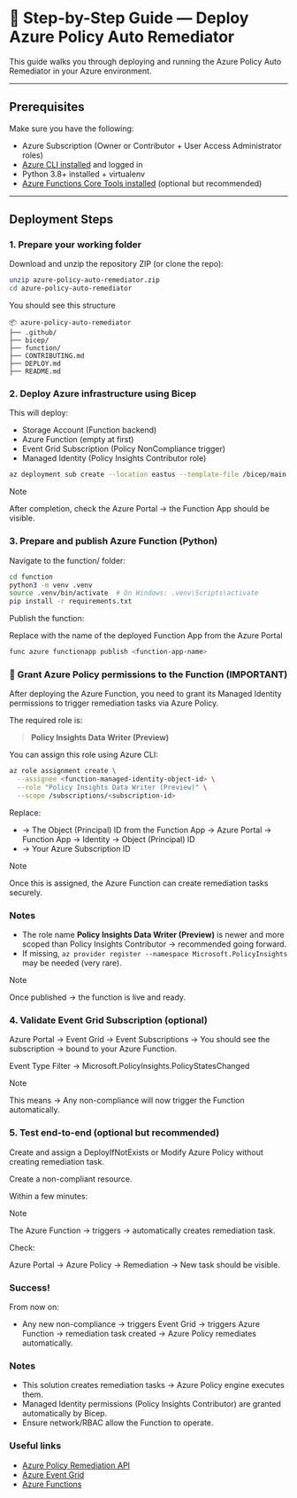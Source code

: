 # 🚀 Step-by-Step Guide — Deploy Azure Policy Auto Remediator

This guide walks you through deploying and running the Azure Policy Auto Remediator in your Azure environment.

---

## Prerequisites

Make sure you have the following:

- Azure Subscription (Owner or Contributor + User Access Administrator roles)
- [Azure CLI installed](https://learn.microsoft.com/en-us/cli/azure/install-azure-cli) and logged in
- Python 3.8+ installed + virtualenv
- [Azure Functions Core Tools installed](https://learn.microsoft.com/en-us/azure/azure-functions/functions-run-local) (optional but recommended)

---

## Deployment Steps

### 1. Prepare your working folder

Download and unzip the repository ZIP (or clone the repo):

```bash
unzip azure-policy-auto-remediator.zip
cd azure-policy-auto-remediator
```

You should see this structure

```
📦 azure-policy-auto-remediator
├── .github/
├── bicep/
├── function/
├── CONTRIBUTING.md
├── DEPLOY.md
├── README.md
```

### 2. Deploy Azure infrastructure using Bicep
This will deploy:

- Storage Account (Function backend)
- Azure Function (empty at first)
- Event Grid Subscription (Policy NonCompliance trigger)
- Managed Identity (Policy Insights Contributor role)

```bash
az deployment sub create --location eastus --template-file /bicep/main.bicep
```

> [!NOTE]
> After completion, check the Azure Portal → the Function App should be visible.


### 3. Prepare and publish Azure Function (Python)
Navigate to the function/ folder:

```bash
cd function
python3 -m venv .venv
source .venv/bin/activate  # On Windows: .venv\Scripts\activate
pip install -r requirements.txt
```

Publish the function:

Replace <function-app-name> with the name of the deployed Function App from the Azure Portal

```bash
func azure functionapp publish <function-app-name>
```

### 🔑 Grant Azure Policy permissions to the Function (IMPORTANT)

After deploying the Azure Function, you need to grant its Managed Identity permissions to trigger remediation tasks via Azure Policy.

The required role is:

> **Policy Insights Data Writer (Preview)**

You can assign this role using Azure CLI:

```bash
az role assignment create \
  --assignee <function-managed-identity-object-id> \
  --role "Policy Insights Data Writer (Preview)" \
  --scope /subscriptions/<subscription-id>
```
Replace:

- <function-managed-identity-object-id> → The Object (Principal) ID from the Function App → Azure Portal → Function App → Identity → Object (Principal) ID
- <subscription-id> → Your Azure Subscription ID

> [!NOTE]
> Once this is assigned, the Azure Function can create remediation tasks securely.

### Notes

- The role name **Policy Insights Data Writer (Preview)** is newer and more scoped than Policy Insights Contributor → recommended going forward.
- If missing, `az provider register --namespace Microsoft.PolicyInsights` may be needed (very rare).

> [!NOTE]
> Once published → the function is live and ready.

### 4. Validate Event Grid Subscription (optional)
Azure Portal → Event Grid → Event Subscriptions →
You should see the subscription → bound to your Azure Function.

Event Type Filter → Microsoft.PolicyInsights.PolicyStatesChanged

> [!NOTE]
> This means → Any non-compliance will now trigger the Function automatically.


### 5. Test end-to-end (optional but recommended)
Create and assign a DeployIfNotExists or Modify Azure Policy without creating remediation task.

Create a non-compliant resource.

Within a few minutes:

> [!NOTE]
> The Azure Function → triggers → automatically creates remediation task.

Check:

Azure Portal → Azure Policy → Remediation → New task should be visible.

### Success!
From now on:

- Any new non-compliance → triggers Event Grid → triggers Azure Function → remediation task created → Azure Policy remediates automatically.

### Notes
- This solution creates remediation tasks → Azure Policy engine executes them.
- Managed Identity permissions (Policy Insights Contributor) are granted automatically by Bicep.
- Ensure network/RBAC allow the Function to operate.

###  Useful links

- [Azure Policy Remediation API](https://learn.microsoft.com/en-us/rest/api/policy/remediations)
- [Azure Event Grid](https://learn.microsoft.com/en-us/azure/event-grid/overview)
- [Azure Functions](https://learn.microsoft.com/en-us/azure/azure-functions/)

